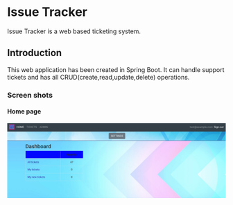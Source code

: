 # Issue Tracker

Issue Tracker is a web based ticketing system.


## Introduction

This web application has been created in Spring Boot. It can handle support tickets and has all CRUD(create,read,update,delete) operations.

### Screen shots

#### Home page
![home](https://github.com/ed-987/issue_tracker/blob/main/screen_shots/home.png)


